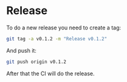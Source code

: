 # Release

To do a new release you need to create a tag:

```sh
git tag -a v0.1.2 -m "Release v0.1.2"
```

And push it:

```sh
git push origin v0.1.2
```

After that the CI will do the release.
